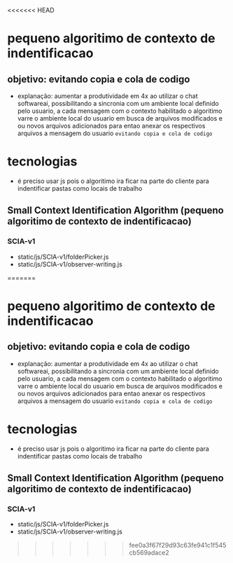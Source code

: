 <<<<<<< HEAD
# pequeno algoritimo de contexto de indentificacao 
## objetivo: evitando copia e cola de codigo
- explanação: aumentar a produtividade em 4x ao utilizar o chat softwareai, possibilitando a sincronia com um ambiente local definido pelo usuario, a cada mensagem com o contexto habilitado o algoritimo varre o ambiente local do usuario em busca de arquivos modificados e ou novos arquivos adicionados para entao anexar os respectivos arquivos a mensagem do usuario ``evitando copia e cola de codigo``

# tecnologias
- é preciso usar js pois o algoritimo ira ficar na parte do cliente para indentificar pastas como locais de trabalho 

## Small Context Identification Algorithm (pequeno algoritimo de contexto de indentificacao)
### SCIA-v1
- static/js/SCIA-v1/folderPicker.js
- static/js/SCIA-v1/observer-writing.js




=======
# pequeno algoritimo de contexto de indentificacao 
## objetivo: evitando copia e cola de codigo
- explanação: aumentar a produtividade em 4x ao utilizar o chat softwareai, possibilitando a sincronia com um ambiente local definido pelo usuario, a cada mensagem com o contexto habilitado o algoritimo varre o ambiente local do usuario em busca de arquivos modificados e ou novos arquivos adicionados para entao anexar os respectivos arquivos a mensagem do usuario ``evitando copia e cola de codigo``

# tecnologias
- é preciso usar js pois o algoritimo ira ficar na parte do cliente para indentificar pastas como locais de trabalho 

## Small Context Identification Algorithm (pequeno algoritimo de contexto de indentificacao)
### SCIA-v1
- static/js/SCIA-v1/folderPicker.js
- static/js/SCIA-v1/observer-writing.js




>>>>>>> fee0a3f67f29d93c63fe941c1f545cb569adace2
